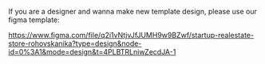If you are a designer and wanna make new template design, please use our figma template:

https://www.figma.com/file/q2i1vNtjvJfJUMH9w9BZwf/startup-realestate-store-rohovskanika?type=design&node-id=0%3A1&mode=design&t=4PLBTRLniwZecdJA-1
